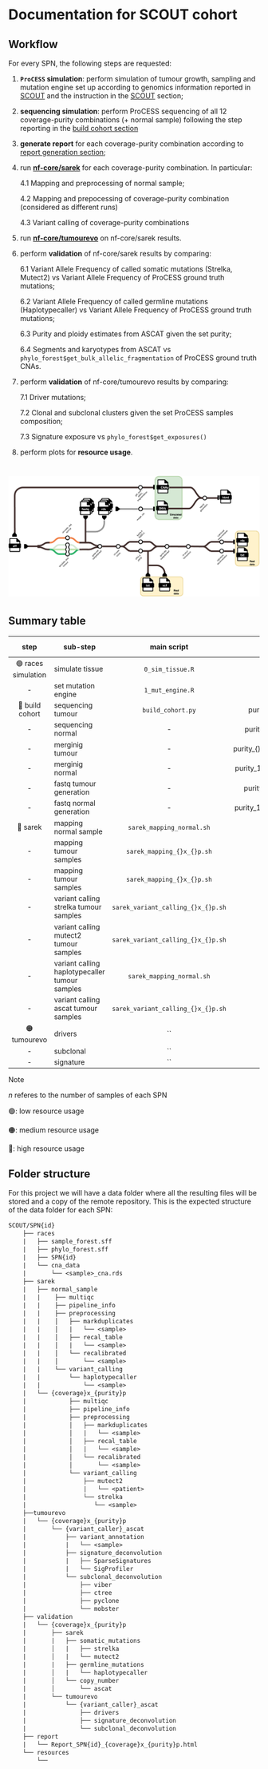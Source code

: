 # Documentation for SCOUT cohort

## Workflow
For every SPN, the following steps are requested:

1. **`ProCESS` simulation**: perform simulation of tumour growth, sampling and mutation engine set up according to genomics information reported in [SCOUT](https://caravagnalab.github.io/ProCESS/articles/SCOUT.html) and the instruction in the [SCOUT](https://github.com/caravagnalab/ProCESS-examples/blob/main/SCOUT/README.md) section;
2. **sequencing simulation**: perform ProCESS sequencing of all 12 coverage-purity combinations (+ normal sample) following the step reporting in the [build cohort section](https://github.com/caravagnalab/ProCESS-examples/blob/main/build_cohorts/README.md)
3. **generate report** for each coverage-purity combination according to [report generation section](https://github.com/caravagnalab/ProCESS-examples/blob/main/report/README.md);
4. run **[nf-core/sarek](https://nf-co.re/sarek/3.5.1/)** for each coverage-purity combination. In particular:

    4.1 Mapping and preprocessing of normal sample;

    4.2 Mapping and prepocessing of coverage-purity combination (considered 
    as different runs)

    4.3 Variant calling of coverage-purity combinations
5. run **[nf-core/tumourevo](https://nf-co.re/tumourevo/dev/)** on nf-core/sarek results.
6. perform **validation** of nf-core/sarek results by comparing:
    
    6.1 Variant Allele Frequency of called somatic mutations (Strelka, Mutect2) vs Variant Allele Frequency of ProCESS ground truth mutations;

    6.2 Variant Allele Frequency of called germline mutations (Haplotypecaller) vs Variant Allele Frequency of ProCESS ground truth mutations;

    6.3 Purity and ploidy estimates from ASCAT given the set purity;

    6.4 Segments and karyotypes from ASCAT vs `phylo_forest$get_bulk_allelic_fragmentation` of ProCESS ground truth CNAs.

7. perform **validation** of nf-core/tumourevo results by comparing:

    7.1 Driver mutations;

    7.2 Clonal and subclonal clusters given the set ProCESS samples composition;

    7.3 Signature exposure vs `phylo_forest$get_exposures()`

8. perform plots for **resource usage**.

<h1>
  <picture>
    <source media="(prefers-color-scheme: dark)" srcset="SCOUT_workflow.png">
    <img alt="nf-core/tumourevo" src="SCOUT_workflow.png">
  </picture>
</h1>

## Summary table

|       step       | sub-step                |   main script   |                  output file                  | expected n of files |
|:----------------:|-------------------------|:---------------:|:---------------------------------------------:|:-------------------:|
| :green_circle: races simulation | simulate tissue         |  `0_sim_tissue.R` |           sample_forest.sff snapshot          |          2          |
| - | set mutation engine     | `1_mut_engine.R`  | phylo_forest.sff cna.rds                      | 1+n                 |
| :red_circle: build cohort     | sequencing tumour       | `build_cohort.py` | purity_{}/../seq_results_SPN{}_t{}.rds        | 3x40                |
| -                | sequencing normal       | -               | purity_1/../seq_results_SPN{}_n{}.rds../      | 1x6                 |
| -                | merginig tumour         | -               | purity_{}/../seq_results_merged_SPN{}_{}x.rds | 3x4                 |
| -                | merginig normal         | -               | purity_1/seq_results_merged_SPN{}_30x.rds     | 1                   |
| -                | fastq tumour generation | -               | purity_{}/t{}_Sample_1.{R1,R2}.fastq.gz       | 3x40x2xn            |
| -                | fastq normal generation | -               | purity_1/n{}_normal_sample.{R1,R2}.fastq.gz   | 6x2                 |
| :red_circle: sarek | mapping normal sample         |  `sarek_mapping_normal.sh` |   normal_sample.recal.cram   |        1            |
| - | mapping tumour samples         |  `sarek_mapping_{}x_{}p.sh` |   {}x_{}p/SPN{}_S{}.recal.cram   |        12xn            |
| - | mapping tumour samples         |  `sarek_mapping_{}x_{}p.sh` |   {}x_{}p/SPN{}_S{}.recal.cram   |        12xn            |
| - | variant calling strelka tumour samples         |  `sarek_variant_calling_{}x_{}p.sh` |   {}x_{}p/SPN{}_S{}.vcf   |        12xn            |
| - | variant calling mutect2 tumour samples         |  `sarek_variant_calling_{}x_{}p.sh` |   {}x_{}p/SPN{}_S{}.vcf   |        12            |
| - | variant calling haplotypecaller tumour samples         |  `sarek_mapping_normal.sh` |   SPN{}_normal_sample.vcf   |        1            |
| - | variant calling ascat tumour samples         |  `sarek_variant_calling_{}x_{}p.sh` |   {}x_{}p/SPN{}_S{}.txt   |        12xn            |
| 🟠 tumourevo | drivers      |  `` |   {}x_{}p/SPN{}_S{}.rds    |        12x2xn            |
| - | subclonal      |  `` |   {}x_{}p/SPN{}_S{}.rds    |        12x2xn            |
| - | signature      |  `` |   {}x_{}p/SPN{}.rds    |        12x2            |

> [!NOTE]
> _n_ referes to the number of samples of each SPN
> 
> 🟢: low resource usage
> 
> 🟠: medium resource usage
> 
> 🔴: high resource usage

## Folder structure

For this project we will have a data folder where all the resulting files will be stored and a copy of the remote repository. This is the expected structure of the data folder for each SPN:

```
SCOUT/SPN{id}
    ├── races
    |   ├── sample_forest.sff
    |   ├── phylo_forest.sff
    |   ├── SPN{id}
    |   └── cna_data
    |       └── <sample>_cna.rds            
    ├── sarek
    |   ├── normal_sample
    |   |    ├── multiqc
    |   |    ├── pipeline_info
    |   |    ├── preprocessing
    |   |    │   ├── markduplicates
    |   |    │   |   └── <sample>
    |   |    │   ├── recal_table
    |   |    │   |   └── <sample>
    |   |    │   └── recalibrated
    |   |    │       └── <sample>
    |   |    └── variant_calling
    |   |        └── haplotypecaller
    |   |            └── <sample>                  
    |   └── {coverage}x_{purity}p
    |            ├── multiqc
    |            ├── pipeline_info
    |            ├── preprocessing
    |            │   ├── markduplicates
    |            │   |   └── <sample>
    |            │   ├── recal_table
    |            │   |   └── <sample>
    |            │   └── recalibrated
    |            │       └── <sample>
    |            └── variant_calling
    |                ├── mutect2
    |                |   └── <patient>
    |                └── strelka
    |                   └── <sample>
    ├──tumourevo
    |   └── {coverage}x_{purity}p
    |       └── {variant_caller}_ascat
    |           ├── variant_annotation
    |           |   └── <sample>
    |           ├── signature_deconvolution
    |           |   ├── SparseSignatures
    |           |   └── SigProfiler
    |           └── subclonal_deconvolution
    |               ├── viber
    |               ├── ctree
    |               ├── pyclone                    
    |               └── mobster
    ├── validation
    |   └── {coverage}x_{purity}p
    |       ├── sarek
    |       |   ├── somatic_mutations
    |       │   |   ├── strelka
    |       │   |   └── mutect2
    |       |   ├── germline_mutations
    |       │   |   └── haplotypecaller
    |       │   └── copy_number
    |       │       └── ascat
    |       └── tumourevo
    |           └── {variant_caller}_ascat
    |               ├── drivers
    |               ├── signature_deconvolution
    |               └── subclonal_deconvolution
    ├── report
    |   └── Report_SPN{id}_{coverage}x_{purity}p.html
    └── resources
        └── 
```



